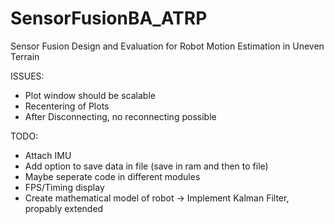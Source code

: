 # SensorFusionBA_ATRP
Sensor Fusion Design and Evaluation for Robot Motion Estimation in Uneven Terrain

ISSUES:
- Plot window should be scalable
- Recentering of Plots
- After Disconnecting, no reconnecting possible

TODO:
- Attach IMU
- Add option to save data in file (save in ram and then to file)
- Maybe seperate code in different modules
- FPS/Timing display
- Create mathematical model of robot
    -> Implement Kalman Filter, propably extended
